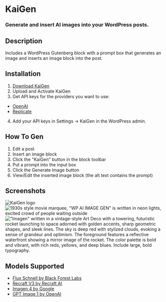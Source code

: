 # KaiGen
### Generate and insert AI images into your WordPress posts.

## Description
Includes a WordPress Gutenberg block with a prompt box that generates an image and inserts an image block into the post.

## Installation
1. [Download KaiGen](https://github.com/jacobschweitzer/KaiGen/archive/refs/heads/main-built.zip)
2. Upload and Activate KaiGen
3. Get API keys for the providers you want to use:
- [OpenAI](https://platform.openai.com/settings/profile?tab=api-keys)
- [Replicate](https://replicate.com/account/api-tokens)
4. Add your API keys in Settings -> KaiGen in the WordPress admin.

## How To Gen
1. Edit a post
2. Insert an image block
3. Click the "KaiGen" button in the block toolbar
4. Put a prompt into the input box
5. Click the Generate Image button
6. View/Edit the inserted image block (the alt text contains the prompt)

## Screenshots
![KaiGen logo](https://github.com/user-attachments/assets/6a5a20ac-6c69-4622-adb0-84f77a293ac7)
![1930s style movie marquee, "WP AI IMAGE GEN" is written in neon lights, excited crowd of people waiting outside](https://github.com/user-attachments/assets/11757cae-4bc5-4052-9fd3-ce1a4ef43a4c)
!["Imagen" written in a vintage-style Art Deco with a towering, futuristic rocket launching to space adorned with golden accents, sharp geometric shapes, and sleek lines. The sky is deep red with stylized clouds, evoking a sense of grandeur and optimism. The foreground features a reflective waterfront showing a mirror image of the rocket. The color palette is bold and vibrant, with rich reds, yellows, and deep blues. Include large, bold typography.](https://github.com/user-attachments/assets/39aa472d-8395-4252-9ebd-4a396a96a3b1)


## Models Supported
- [Flux Schnell by Black Forest Labs](https://replicate.com/black-forest-labs/flux-schnell)
- [Recraft V3 by Recraft AI](https://replicate.com/recraft-ai/recraft-v3)
- [Imagen 4 by Google](https://replicate.com/google/imagen-4)
- [GPT Image 1 by OpenAI](https://openai.com/index/image-generation-api)
